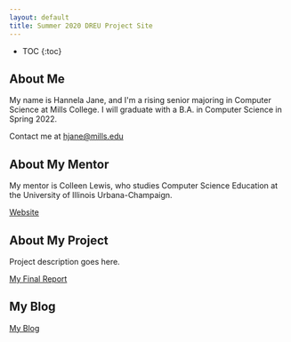 ```yaml
---
layout: default
title: Summer 2020 DREU Project Site
---
```


* TOC
{:toc}

## About Me

My name is Hannela Jane, and I'm a rising senior majoring in Computer Science at Mills College. I will graduate with a B.A. in Computer Science in Spring 2022.

Contact me at hjane@mills.edu

## About My Mentor

My mentor is Colleen Lewis, who studies Computer Science Education at the University of Illinois Urbana-Champaign.

[Website](https://publish.illinois.edu/colleenlewis/)

## About My Project

Project description goes here.

[My Final Report](files/finalreport.pdf)

## My Blog

[My Blog](blog.html)
